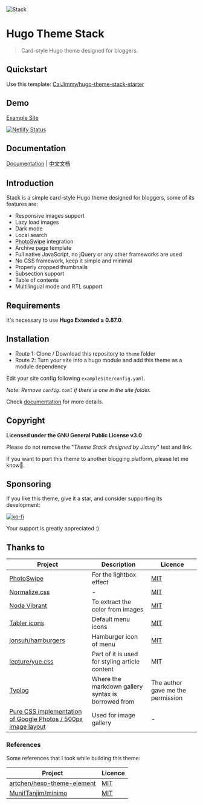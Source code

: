 ![Stack](https://i.imgur.com/cCiHOGS.jpg)

# Hugo Theme Stack

> Card-style Hugo theme designed for bloggers.

## Quickstart

Use this template: [CaiJimmy/hugo-theme-stack-starter](https://github.com/CaiJimmy/hugo-theme-stack-starter)

## Demo

[Example Site](https://demo.stack.jimmycai.com/)

[![Netlify Status](https://api.netlify.com/api/v1/badges/a2d2807a-a905-4bcb-97da-8da8d847da3d/deploy-status)](https://app.netlify.com/sites/hugo-theme-stack/deploys)

## Documentation

[Documentation](https://docs.stack.jimmycai.com/) | [中文文档](https://docs.stack.jimmycai.com/zh/)

## Introduction

Stack is a simple card-style Hugo theme designed for bloggers, some of its features are:

- Responsive images support
- Lazy load images
- Dark mode
- Local search
- [PhotoSwipe](https://photoswipe.com/) integration
- Archive page template
- Full native JavaScript, no jQuery or any other frameworks are used
- No CSS framework, keep it simple and minimal
- Properly cropped thumbnails
- Subsection support
- Table of contents
- Multilingual mode and RTL support

## Requirements

It's necessary to use **Hugo Extended ≥ 0.87.0**.

## Installation

* Route 1: Clone / Download this repository to `theme` folder
* Route 2: Turn your site into a hugo module and add this theme as a module dependency

 Edit your site config following `exampleSite/config.yaml`.

*Note: Remove `config.toml` if there is one in the site folder.*

Check [documentation](https://docs.stack.jimmycai.com/) for more details.

## Copyright

**Licensed under the GNU General Public License v3.0**

Please do not remove the "*Theme Stack designed by Jimmy*" text and link.

If you want to port this theme to another blogging platform, please let me know🙏.

## Sponsoring

If you like this theme, give it a star, and consider supporting its development:

[![ko-fi](https://www.ko-fi.com/img/githubbutton_sm.svg)](https://ko-fi.com/C0C530AXX)

Your support is greatly appreciated :)

## Thanks to

| Project                                                      | Description                                        | Licence                                                      |
| ------------------------------------------------------------ | -------------------------------------------------- | ------------------------------------------------------------ |
| [PhotoSwipe](https://photoswipe.com/)                        | For the lightbox effect                            | [MIT](https://github.com/dimsemenov/PhotoSwipe/blob/master/LICENSE) |
| [Normalize.css](https://github.com/necolas/normalize.css)    | -                                                  | [MIT](https://github.com/necolas/normalize.css/blob/master/LICENSE.md) |
| [Node Vibrant](https://github.com/Vibrant-Colors/node-vibrant) | To extract the color from images                   | [MIT](https://github.com/Vibrant-Colors/node-vibrant/blob/master/LICENSE.md) |
| [Tabler icons](https://github.com/tabler/tabler-icons)       | Default menu icons                                 | [MIT](https://github.com/tabler/tabler-icons/blob/master/LICENSE) |
| [jonsuh/hamburgers](https://github.com/jonsuh/hamburgers)    | Hamburger icon of menu                             | [MIT](https://github.com/jonsuh/hamburgers/blob/master/LICENSE) |
| [lepture/yue.css](https://github.com/lepture/yue.css)        | Part of it is used for styling article content     | MIT                                                          |
| [Typlog](https://typlog.com/)                                | Where the markdown gallery syntax is borrowed from | The author gave me the permission                            |
| [Pure CSS implementation of Google Photos / 500px image layout](https://github.com/xieranmaya/blog/issues/6) | Used for image gallery                             | -                                                            |

### References

Some references that I took while building this theme:

| Project                                                      | Licence                                                      |
| ------------------------------------------------------------ | ------------------------------------------------------------ |
| [artchen/hexo-theme-element](https://github.com/artchen/hexo-theme-element) | [MIT](https://github.com/artchen/hexo-theme-element/blob/master/LICENSE) |
| [MunifTanjim/minimo](https://github.com/MunifTanjim/minimo)  | [MIT](https://github.com/MunifTanjim/minimo/blob/master/LICENSE) |
